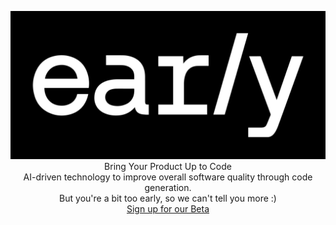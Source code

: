 <p align="center">
  <img src="https://github.com/earlyai/earlyai-vscode-release/blob/main/media/Early_Workmark_WhiteOnB_w400.png" alt="early AI logo" title="Optional title">
  <br>
  Bring Your Product Up to Code
  <br>
  AI-driven technology to improve overall software quality through code generation.
  <br>
  But you're a bit too early, so we can't tell you more :)
  <br>
  <a href="LINK_TO_SIGNUP">Sign up for our Beta</a>
</p>